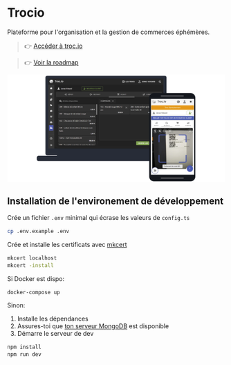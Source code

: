 # Trocio

Plateforme pour l'organisation et la gestion de commerces éphémères.

> 👉 [Accéder à troc.io](https://troc.io)

> 👉 [Voir la roadmap](https://github.com/users/PeufOne/projects/5)

![Screenshots de trocio](./src/assets/images/screenshots.png)

## Installation de l'environement de développement

Crée un fichier `.env` minimal qui écrase les valeurs de `config.ts`

```zsh
cp .env.example .env
```

Crée et installe les certificats avec [mkcert](https://github.com/FiloSottile/mkcert)

```zsh
mkcert localhost
mkcert -install
```

Si Docker est dispo:

```
docker-compose up
```

Sinon:

1. Installe les dépendances
2. Assures-toi que [ton serveur MongoDB](https://www.mongodb.com/try/download/community) est disponible
3. Démarre le serveur de dev

```zsh
npm install
npm run dev
```
